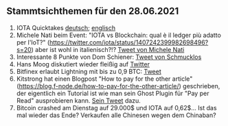 ## Stammtsichthemen für den 28.06.2021

1. IOTA Quicktakes [deutsch](https://youtu.be/53g41w7QZ08); [englisch](https://www.youtube.com/watch?v=Ho2erUrJdbI)
2. Michele Nati beim Event: "IOTA vs Blockchain: qual è il ledger più adatto per l'IoT?" (https://twitter.com/iota/status/1407242399982698496?s=20) aber ist wohl in italienisch?!? [Tweet von Michele Nati](https://twitter.com/michelenati/status/1407238587905720331?s=20)
3. Interessante 8 Punkte von Dom Schiener: [Tweet von Schmucklos](https://twitter.com/Schmucklos_/status/1407071244026011655?s=20)
4. Hans Moog diskutiert wieder fleißig auf [Twitter](https://twitter.com/hus_qy/status/1407236598249426945?s=20)
5. Bitfinex erlaubt Lightning mit bis zu 0,9 BTC: [Tweet](https://twitter.com/bitfinex/status/1407249431343386625?s=20)
6. Kitstrong hat einen Blogpost "How to pay for the other article"(https://blog.f-node.de/how-to-pay-for-the-other-article/) geschrieben, der eigentlich ein Tutorial ist wie man sein Ghost Plugin für "Pay per Read" ausprobieren kann. [Sein Tweet](https://twitter.com/KIT_strong_WING/status/1407251973569712129?s=20) dazu.
7. Bitcoin crashed am Dienstag auf 29.000$ und IOTA auf 0,62$... Ist das mal wieder das Ende? Verkaufen alle Chinesen wegen dem Chinaban?
